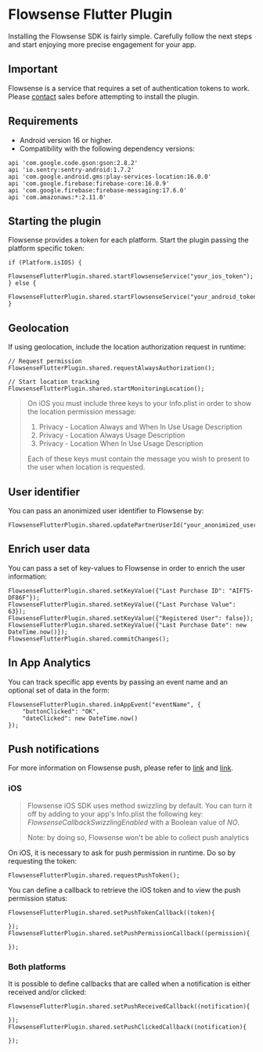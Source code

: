 # Flowsense Flutter Plugin

Installing the Flowsense SDK is fairly simple. Carefully follow the next steps and start enjoying more precise engagement for your app.

## Important

Flowsense is a service that requires a set of authentication tokens to work. Please [contact](contato@flowsense.com.br) sales before attempting to install the plugin.

## Requirements

- Android version 16 or higher.
- Compatibility with the following dependency versions:

```
api 'com.google.code.gson:gson:2.8.2'
api 'io.sentry:sentry-android:1.7.2'
api 'com.google.android.gms:play-services-location:16.0.0'
api 'com.google.firebase:firebase-core:16.0.9'
api 'com.google.firebase:firebase-messaging:17.6.0'
api 'com.amazonaws:*:2.11.0'
```

## Starting the plugin

Flowsense provides a token for each platform. Start the plugin passing the platform specific token:

```
if (Platform.isIOS) {
    FlowsenseFlutterPlugin.shared.startFlowsenseService("your_ios_token");
} else {
    FlowsenseFlutterPlugin.shared.startFlowsenseService("your_android_token");
}
```

## Geolocation

If using geolocation, include the location authorization request in runtime:

```
// Request permission
FlowsenseFlutterPlugin.shared.requestAlwaysAuthorization();

// Start location tracking
FlowsenseFlutterPlugin.shared.startMonitoringLocation();
```

> On iOS you must include three keys to your Info.plist in order to show the location permission message:
> 1. Privacy - Location Always and When In Use Usage Description
> 2. Privacy - Location Always Usage Description
> 3. Privacy - Location When In Use Usage Description
> 
> Each of these keys must contain the message you wish to present to the user when location is requested.

## User identifier

You can pass an anonimized user identifier to Flowsense by:

```
FlowsenseFlutterPlugin.shared.updatePartnerUserId("your_anonimized_user_info");
```

## Enrich user data

You can pass a set of key-values to Flowsense in order to enrich the user information:

```
FlowsenseFlutterPlugin.shared.setKeyValue({"Last Purchase ID": "AIFTS-DF86F"});
FlowsenseFlutterPlugin.shared.setKeyValue({"Last Purchase Value": 63});
FlowsenseFlutterPlugin.shared.setKeyValue({"Registered User": false});
FlowsenseFlutterPlugin.shared.setKeyValue({"Last Purchase Date": new DateTime.now()});
FlowsenseFlutterPlugin.shared.commitChanges();
```

## In App Analytics

You can track specific app events by passing an event name and an optional set of data in the form:

```
FlowsenseFlutterPlugin.shared.inAppEvent("eventName", {
    "buttonClicked": "OK",
    "dateClicked": new DateTime.now()
});
```

## Push notifications

For more information on Flowsense push, please refer to [link](https://docs.flowsense.com.br/pt/android/push_notifications/#notificacoes-push) and [link](https://docs.flowsense.com.br/pt/ios/push_notifications/#notificacoes-push).

### iOS

> Flowsense iOS SDK uses method swizzling by default. You can turn it off by adding to your app's Info.plist the following key: *FlowsenseCallbackSwizzlingEnabled* with a Boolean value of *NO*.
> 
> Note: by doing so, Flowsense won't be able to collect push analytics

On iOS, it is necessary to ask for push permission in runtime. Do so by requesting the token:

```
FlowsenseFlutterPlugin.shared.requestPushToken();
```

You can define a callback to retrieve the iOS token and to view the push permission status:

```
FlowsenseFlutterPlugin.shared.setPushTokenCallback((token){

});
FlowsenseFlutterPlugin.shared.setPushPermissionCallback((permission){

});
```

### Both platforms

It is possible to define callbacks that are called when a notification is either received and/or clicked:

```
FlowsenseFlutterPlugin.shared.setPushReceivedCallback((notification){
    
});
FlowsenseFlutterPlugin.shared.setPushClickedCallback((notification){

});
```
